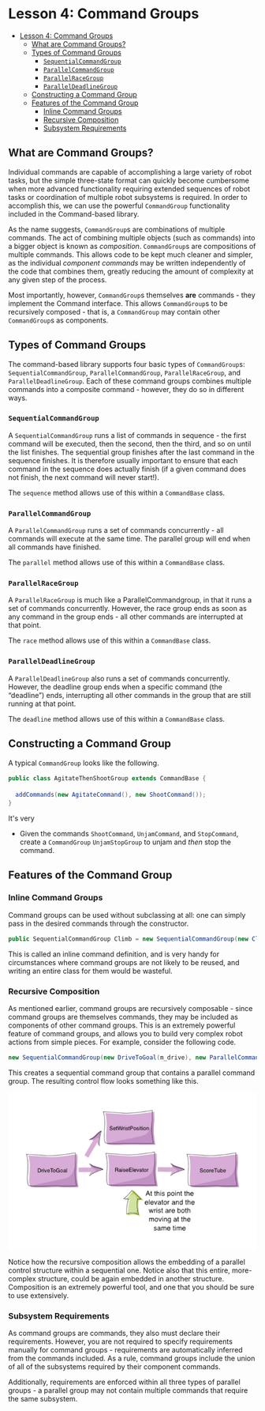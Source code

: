 # Lesson 4: Command Groups

<!-- Note: This is directly lifted from the WPILIB docs -->
<!-- As I think specifically this article is fantastically structured -->

<!-- TOC -->

- [Lesson 4: Command Groups](#lesson-4-command-groups)
  - [What are Command Groups?](#what-are-command-groups)
  - [Types of Command Groups](#types-of-command-groups)
    - [`SequentialCommandGroup`](#sequentialcommandgroup)
    - [`ParallelCommandGroup`](#parallelcommandgroup)
    - [`ParallelRaceGroup`](#parallelracegroup)
    - [`ParallelDeadlineGroup`](#paralleldeadlinegroup)
  - [Constructing a Command Group](#constructing-a-command-group)
  - [Features of the Command Group](#features-of-the-command-group)
    - [Inline Command Groups](#inline-command-groups)
    - [Recursive Composition](#recursive-composition)
    - [Subsystem Requirements](#subsystem-requirements)

<!-- /TOC -->

## What are Command Groups?

Individual commands are capable of accomplishing a large variety of robot tasks, but the simple three-state format can quickly become cumbersome when more advanced functionality requiring extended sequences of robot tasks or coordination of multiple robot subsystems is required. In order to accomplish this, we can use the powerful `CommandGroup` functionality included in the Command-based library.

As the name suggests, `CommandGroup`s are combinations of multiple commands. The act of combining multiple objects (such as commands) into a bigger object is known as _composition_. `CommandGroup`s are compositions of multiple commands. This allows code to be kept much cleaner and simpler, as the individual _component commands_ may be written independently of the code that combines them, greatly reducing the amount of complexity at any given step of the process.

Most importantly, however, `CommandGroup`s themselves **are** commands - they implement the Command interface. This allows `CommandGroup`s to be recursively composed - that is, a `CommandGroup` may contain other `CommandGroup`s as components.

## Types of Command Groups

The command-based library supports four basic types of `CommandGroup`s: `SequentialCommandGroup`, `ParallelCommandGroup`, `ParallelRaceGroup`, and `ParallelDeadlineGroup`. Each of these command groups combines multiple commands into a composite command - however, they do so in different ways.

### `SequentialCommandGroup`

A `SequentialCommandGroup` runs a list of commands in sequence - the first command will be executed, then the second, then the third, and so on until the list finishes. The sequential group finishes after the last command in the sequence finishes. It is therefore usually important to ensure that each command in the sequence does actually finish (if a given command does not finish, the next command will never start!).

The `sequence` method allows use of this within a `CommandBase` class.

### `ParallelCommandGroup`

A `ParallelCommandGroup` runs a set of commands concurrently - all commands will execute at the same time. The parallel group will end when all commands have finished.

The `parallel` method allows use of this within a `CommandBase` class.

### `ParallelRaceGroup`

A `ParallelRaceGroup` is much like a ParallelCommandgroup, in that it runs a set of commands concurrently. However, the race group ends as soon as any command in the group ends - all other commands are interrupted at that point.

The `race` method allows use of this within a `CommandBase` class.

### `ParallelDeadlineGroup`

A `ParallelDeadlineGroup` also runs a set of commands concurrently. However, the deadline group ends when a specific command (the “deadline”) ends, interrupting all other commands in the group that are still running at that point.

The `deadline` method allows use of this within a `CommandBase` class.

## Constructing a Command Group

A typical `CommandGroup` looks like the following.

```java
public class AgitateThenShootGroup extends CommandBase {

  addCommands(new AgitateCommand(), new ShootCommand());
}
```

It's very

- Given the commands `ShootCommand`, `UnjamCommand`, and `StopCommand`, create a `CommandGroup` `UnjamStopGroup` to unjam and _then_ stop the command.

## Features of the Command Group

### Inline Command Groups

Command groups can be used without subclassing at all: one can simply pass in the desired commands through the constructor.

```java
public SequentialCommandGroup Climb = new SequentialCommandGroup(new ClimberExtend(), new ClimberRetract());
```

This is called an inline command definition, and is very handy for circumstances where command groups are not likely to be reused, and writing an entire class for them would be wasteful.

### Recursive Composition

As mentioned earlier, command groups are recursively composable - since command groups are themselves commands, they may be included as components of other command groups. This is an extremely powerful feature of command groups, and allows you to build very complex robot actions from simple pieces. For example, consider the following code.

```java
new SequentialCommandGroup(new DriveToGoal(m_drive), new ParallelCommandGroup(new RaiseElevator(m_elevator), new SetWristPosition(m_wrist)), new ScoreTube(m_wrist));
```

This creates a sequential command group that contains a parallel command group. The resulting control flow looks something like this.

![Command Group with Concurrency](images/commandgroupchart.png)

Notice how the recursive composition allows the embedding of a parallel control structure within a sequential one. Notice also that this entire, more-complex structure, could be again embedded in another structure. Composition is an extremely powerful tool, and one that you should be sure to use extensively.

### Subsystem Requirements

As command groups are commands, they also must declare their requirements. However, you are not required to specify requirements manually for command groups - requirements are automatically inferred from the commands included. As a rule, command groups include the union of all of the subsystems required by their component commands.

Additionally, requirements are enforced within all three types of parallel groups - a parallel group may not contain multiple commands that require the same subsystem.

